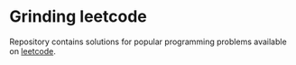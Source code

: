 # Grinding leetcode

Repository contains solutions for popular programming problems available on [leetcode](https://leetcode.com/).
